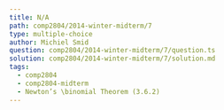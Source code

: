 ```yaml
---
title: N/A
path: comp2804/2014-winter-midterm/7
type: multiple-choice
author: Michiel Smid
question: comp2804/2014-winter-midterm/7/question.ts
solution: comp2804/2014-winter-midterm/7/solution.md
tags:
  - comp2804
  - comp2804-midterm
  - Newton’s \binomial Theorem (3.6.2)
---
```

